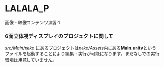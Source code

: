 # LALALA_P
画像・映像コンテンツ演習４

### 6面立体視ディスプレイのプロジェクトに関して
*src/Main/neko* にあるプロジェクトは*neko/Assets*内にある**Main.unity**というファイルを起動することにより編集・実行が可能になります。まだなしでの実行環境は用意していません。

